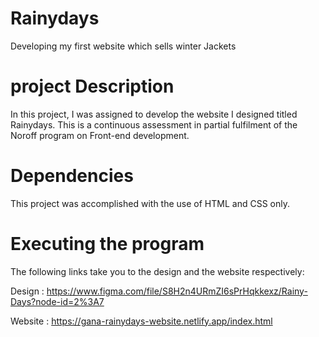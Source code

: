 # Rainydays
Developing my first website which sells winter Jackets

# project Description

In this project, I was assigned to develop the website I designed titled Rainydays. This is a continuous assessment in
partial fulfilment of the Noroff program on Front-end development.

# Dependencies

This project was accomplished with the use of HTML and CSS only.

# Executing the program

The following links take you to the design and the website respectively:

Design :  https://www.figma.com/file/S8H2n4URmZI6sPrHqkkexz/Rainy-Days?node-id=2%3A7

Website : https://gana-rainydays-website.netlify.app/index.html 
